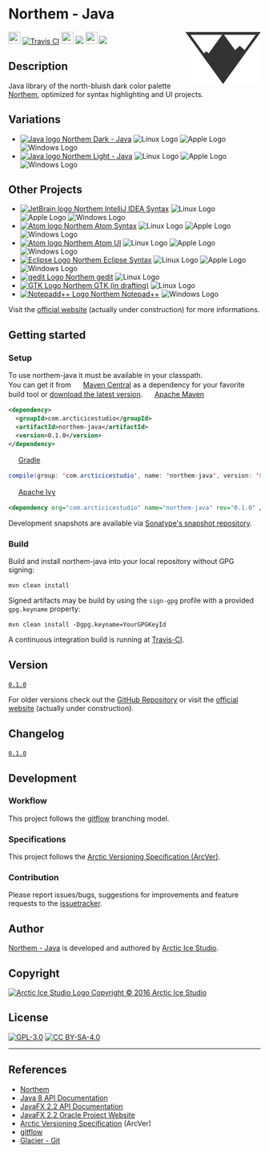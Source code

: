Northem - Java
==============

<a href="http://arcticicestudio.com/northem"><img align="right" src="https://raw.githubusercontent.com/arcticicestudio/northem-java/develop/src/main/assets/media/northem-logo.png" alt="Northem Logo"></a>

<img src="https://cdn.travis-ci.org/images/favicon-c566132d45ab1a9bcae64d8d90e4378a.svg" width=24 height=24/> [![Travis CI](https://img.shields.io/travis/arcticicestudio/northem-java/develop.svg)](https://travis-ci.org/arcticicestudio/northem-java) <img src="https://assets-cdn.github.com/favicon.ico" width=24 height=24/> [![](https://img.shields.io/github/release/arcticicestudio/northem-java.svg)](https://github.com/arcticicestudio/northem-java/releases/latest) <img src="http://search.maven.org/favicon.ico" width=24 height=24/> [![](https://img.shields.io/maven-central/v/com.arcticicestudio/northem-java.svg)](http://search.maven.org/#search%7Cgav%7C1%7Cg%3A%22com.arcticicestudio%22%20AND%20a%3A%22northem-java%22)

## Description
Java library of the north-bluish dark color palette [Northem](https://github.com/arcticicestudio/northem), optimized for syntax highlighting and UI projects.  

## Variations
  - <a href="https://github.com/arcticicestudio/northem-dark-java"><img src="https://java.com/favicon.ico" alt="Java logo" width=16 height=16> Northem Dark - Java</a> <img src="https://www.kernel.org/theme/images/logos/favicon.png" alt="Linux Logo" width=16 height=16 /> <img src="https://developer.apple.com/favicon.ico" alt="Apple Logo" width=16 height=16 /> <img src="https://www.microsoft.com/en-us/windows/favicon.ico" alt="Windows Logo" width=16 height=16 />
  - <a href="https://github.com/arcticicestudio/northem-light-java"><img src="https://java.com/favicon.ico" alt="Java logo" width=16 height=16> Northem Light - Java</a> <img src="https://www.kernel.org/theme/images/logos/favicon.png" alt="Linux Logo" width=16 height=16 /> <img src="https://developer.apple.com/favicon.ico" alt="Apple Logo" width=16 height=16 /> <img src="https://www.microsoft.com/en-us/windows/favicon.ico" alt="Windows Logo" width=16 height=16 />

## Other Projects
  - <a href="https://github.com/arcticicestudio/northem-intellij-idea-syntax"><img src="https://www.jetbrains.com/_assets//shared/favicons/jetbrains.ico" alt="JetBrain logo" width=16 height=16> Northem IntelliJ IDEA Syntax</a> <img src="https://www.kernel.org/theme/images/logos/favicon.png" alt="Linux Logo" width=16 height=16 /> <img src="https://developer.apple.com/favicon.ico" alt="Apple Logo" width=16 height=16 /> <img src="https://www.microsoft.com/en-us/windows/favicon.ico" alt="Windows Logo" width=16 height=16 />
  - <a href="https://github.com/arcticicestudio/northem-atom-syntax"><img src="https://atom.io/favicon.ico" alt="Atom logo" width=16 height=16> Northem Atom Syntax</a> <img src="https://www.kernel.org/theme/images/logos/favicon.png" alt="Linux Logo" width=16 height=16 /> <img src="https://developer.apple.com/favicon.ico" alt="Apple Logo" width=16 height=16 /> <img src="https://www.microsoft.com/en-us/windows/favicon.ico" alt="Windows Logo" width=16 height=16 />
  - <a href="https://github.com/arcticicestudio/northem-atom-ui"><img src="https://atom.io/favicon.ico" alt="Atom logo" width=16 height=16> Northem Atom UI</a> <img src="https://www.kernel.org/theme/images/logos/favicon.png" alt="Linux Logo" width=16 height=16 /> <img src="https://developer.apple.com/favicon.ico" alt="Apple Logo" width=16 height=16 /> <img src="https://www.microsoft.com/en-us/windows/favicon.ico" alt="Windows Logo" width=16 height=16 />
  - <a href="https://github.com/arcticicestudio/northem-eclipse-syntax"><img src="https://eclipse.org/favicon.ico" alt="Eclipse Logo" width=16 height=16> Northem Eclipse Syntax</a> <img src="https://www.kernel.org/theme/images/logos/favicon.png" alt="Linux Logo" width=16 height=16 /> <img src="https://developer.apple.com/favicon.ico" alt="Apple Logo" width=16 height=16 /> <img src="https://www.microsoft.com/en-us/windows/favicon.ico" alt="Windows Logo" width=16 height=16 />
  - <a href="https://github.com/arcticicestudio/northem-gedit"><img src="https://static.gnome.org/wiki.gnome.org/gnome/css/favicon.png" alt="gedit Logo" width=16 height=16> Northem gedit</a> <img src="https://www.kernel.org/theme/images/logos/favicon.png" alt="Linux Logo" width=16 height=16 />
  - <a href="#"><img src="http://www.gtk.org/images/gtk-logo.ico" alt="GTK Logo" width=16 height=16> Northem GTK (in drafting)</a> <img src="https://www.kernel.org/theme/images/logos/favicon.png" alt="Linux Logo" width=16 height=16 />
  - <a href="https://github.com/arcticicestudio/northem-notepadplusplus"><img src="http://notepad-plus-plus.org/assets/images/favicon.ico" alt="Notepadd++ Logo" width=16 height=16> Northem Notepad++</a> <img src="https://www.microsoft.com/en-us/windows/favicon.ico" alt="Windows Logo" width=16 height=16 />

Visit the [official website](http://arcticicestudio.com/northem) (actually under construction) for more informations.

## Getting started
### Setup
To use northem-java it must be available in your classpath.  
You can get it from <img src="https://search.maven.org/favicon.ico" width=16 height=16/> <a href="https://search.maven.org">Maven Central</a> as a dependency for your favorite build tool or [download the latest version](https://github.com/arcticicestudio/northem-java/releases/latest).
<img src="http://apache.org/favicons/favicon.ico" width=16 height=16/> <a href="https://maven.apache.org">Apache Maven</a>
```xml
<dependency>
  <groupId>com.arcticicestudio</groupId>
  <artifactId>northem-java</artifactId>
  <version>0.1.0</version>
</dependency>
```

<img src="https://gradle.org/wp-content/uploads/fbrfg/favicon.ico" width=16 height=16/> <a href="https://gradle.org">Gradle</a>
```java
compile(group: 'com.arcticicestudio', name: 'northem-java', version: '0.1.0')
```

<img src="http://apache.org/favicons/favicon.ico" width=16 height=16/> <a href="https://ant.apache.org/ivy">Apache Ivy</a>
```xml
<dependency org="com.arcticicestudio" name="northem-java" rev="0.1.0" />
```

Development snapshots are available via [Sonatype's snapshot repository](https://oss.sonatype.org/content/repositories/snapshots).  

### Build
Build and install northem-java into your local repository without GPG signing:  
```
mvn clean install
```

Signed artifacts may be build by using the `sign-gpg` profile with a provided `gpg.keyname` property:
```
mvn clean install -Dgpg.keyname=YourGPGKeyId
```

A continuous integration build is running at [Travis-CI](https://travis-ci.org/arcticicestudio/northem-java).

## Version
[`0.1.0`](https://github.com/arcticicestudio/northem-java/releases/latest)  

For older versions check out the [GitHub Repository](https://github.com/arcticicestudio/northem-java/releases) or visit the [official website](http://arcticicestudio.com/northem) (actually under construction).

## Changelog
[`0.1.0`](CHANGELOG.md)

## Development
### Workflow
This project follows the [gitflow](http://nvie.com/posts/a-successful-git-branching-model) branching model.

### Specifications
This project follows the [Arctic Versioning Specification (ArcVer)](https://github.com/arcticicestudio/arcver).

### Contribution
Please report issues/bugs, suggestions for improvements and feature requests to the [issuetracker](https://github.com/arcticicestudio/northem-java/issues).

## Author
[Northem - Java](https://github.com/arcticicestudio/northem-java) is developed and authored by [Arctic Ice Studio](http://arcticicestudio.com).

## Copyright
<a href="mailto:development@arcticicestudio.com"><img src="http://arcticicestudio.com/favicon.ico" width=16 height=16 alt="Arctic Ice Studio Logo"/> Copyright &copy; 2016 Arctic Ice Studio</a>

## License
[![GPL-3.0](http://www.gnu.org/graphics/gplv3-88x31.png)](http://www.gnu.org/licenses/gpl.txt) [![CC BY-SA-4.0](http://mirrors.creativecommons.org/presskit/buttons/88x31/svg/by-sa.svg)](http://creativecommons.org/licenses/by-sa/4.0/)

---

## References
  - [Northem](https://github.com/arcticicestudio/northem)   
  - [Java 8 API Documentation](https://docs.oracle.com/javase/8/docs/api)  
  - [JavaFX 2.2 API Documentation](https://docs.oracle.com/javafx/2/api)  
  - [JavaFX 2.2 Oracle Project Website](http://docs.oracle.com/javase/8/javase-clienttechnologies.htm)
  - [Arctic Versioning Specification](http://specs.arcticicestudio.com/arcver) (ArcVer)
  - [gitflow](http://nvie.com/posts/a-successful-git-branching-model)
  - [Glacier - Git](https://github.com/arcticicestudio/glacier-git)
